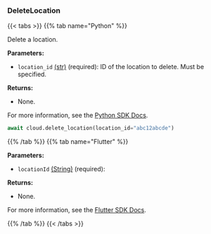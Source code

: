 ### DeleteLocation

{{< tabs >}}
{{% tab name="Python" %}}

Delete a location.

**Parameters:**

- `location_id` [(str)](https://docs.python.org/3/library/stdtypes.html#text-sequence-type-str) (required): ID of the location to delete. Must be specified.

**Returns:**

- None.

For more information, see the [Python SDK Docs](https://python.viam.dev/autoapi/viam/app/app_client/index.html#viam.app.app_client.AppClient.delete_location).

``` python {class="line-numbers linkable-line-numbers"}
await cloud.delete_location(location_id="abc12abcde")
```

{{% /tab %}}
{{% tab name="Flutter" %}}

**Parameters:**

- `locationId` [(String)](https://api.flutter.dev/flutter/dart-core/String-class.html) (required):

**Returns:**

- None.

For more information, see the [Flutter SDK Docs](https://flutter.viam.dev/viam_protos.app.app/AppServiceClient/deleteLocation.html).

{{% /tab %}}
{{< /tabs >}}
